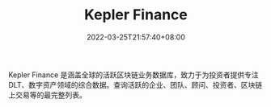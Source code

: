 ﻿---
weight: 
title: "Kepler Finance"
description: "Kepler Finance 是涵盖全球的活跃区块链业务数据库，致力于为投资者提供专注 DLT、数字资产领域的综合数据"
date: 2022-03-25T21:57:40+08:00
lastmod: 2022-03-25T16:45:40+08:00
draft: false
authors: ["Metabd"]
featuredImage: "kepler-finance.jpg"
link: ""
tags: ["数据分析","Kepler Finance"]
categories: ["navigation"]
navigation: ["数据分析"]
lightgallery: true
toc: true
pinned: false
recommend: false
recommend1: false
---
Kepler Finance 是涵盖全球的活跃区块链业务数据库，致力于为投资者提供专注 DLT、数字资产领域的综合数据。查询活跃的企业、团队、顾问、投资者、区块链上交易等的最完整列表。

